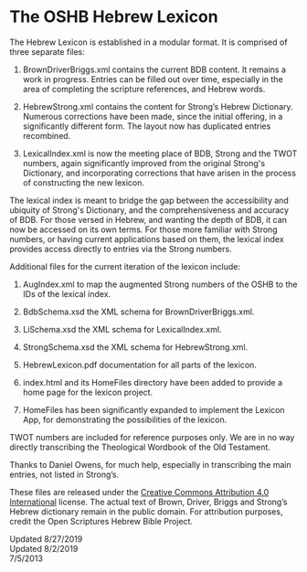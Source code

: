 #	The OSHB Hebrew Lexicon

The Hebrew Lexicon is established in a modular format.  It is comprised
of three separate files:

1.	BrownDriverBriggs.xml contains the current BDB content.  It remains
	a work in progress. Entries can be filled out over time, especially
	in the area of completing the scripture references, and Hebrew words.

2.	HebrewStrong.xml contains the content for Strong’s Hebrew Dictionary.
	Numerous corrections have been made, since the initial offering, in a
	significantly different form. The layout now has duplicated entries
	recombined.

3.	LexicalIndex.xml is now the meeting place of BDB, Strong and the
	TWOT numbers, again significantly improved from the original Strong's
	Dictionary, and incorporating corrections that have arisen in the
	process of constructing the new lexicon.

The lexical index is meant to bridge the gap between the accessibility
and ubiquity of Strong's Dictionary, and the comprehensiveness and
accuracy of BDB. For those versed in Hebrew, and wanting the depth of
BDB, it can now be accessed on its own terms. For those more familiar
with Strong numbers, or having current applications based on them, the
lexical index provides access directly to entries via the Strong numbers.

Additional files for the current iteration of the lexicon include:

1.	AugIndex.xml to map the augmented Strong numbers of the OSHB to the
	IDs of the lexical index.

2.	BdbSchema.xsd the XML schema for BrownDriverBriggs.xml.

3.	LiSchema.xsd the XML schema for LexicalIndex.xml.

4.	StrongSchema.xsd the XML schema for HebrewStrong.xml.

5.	HebrewLexicon.pdf documentation for all parts of the lexicon.

6.	index.html and its HomeFiles directory have been added to provide a
	home page for the lexicon project.

7.	HomeFiles has been significantly expanded to implement the Lexicon
	App, for demonstrating the possibilities of the lexicon.

TWOT numbers are included for reference purposes only.  We are in no way
directly transcribing the Theological Wordbook of the Old Testament.

Thanks to Daniel Owens, for much help, especially in transcribing the
main entries, not listed in Strong’s.

These files are released under the 
[Creative Commons Attribution 4.0 International](http://creativecommons.org/licenses/by/4.0/)
license. The actual text of Brown, Driver, Briggs and Strong’s Hebrew
dictionary remain in the public domain.  For attribution purposes,
credit the Open Scriptures Hebrew Bible Project. 

Updated 8/27/2019  
Updated 8/2/2019  
7/5/2013
